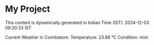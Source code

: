 # My Project

This content is dynamically generated in Indian Time (IST): 2024-12-03 09:20:33 IST


Current Weather in Coimbatore:
Temperature: 23.88 °C
Condition: mist
